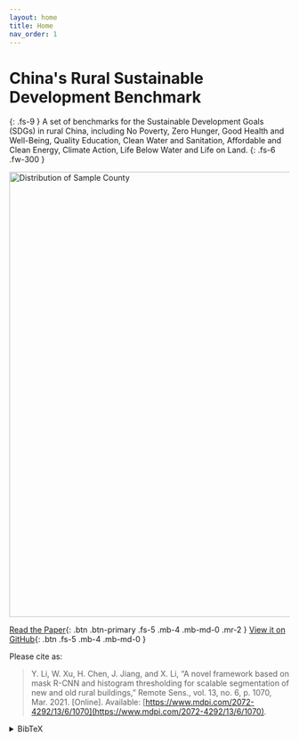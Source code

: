 ```yaml
---
layout: home
title: Home
nav_order: 1
---
```


# China's Rural Sustainable Development Benchmark
{: .fs-9 }
A set of benchmarks for the Sustainable Development Goals (SDGs) in rural China, including No Poverty, Zero Hunger, Good Health and Well-Being, Quality Education, Clean Water and Sanitation, Affordable and Clean Energy, Climate Action, Life Below Water and Life on Land.
{: .fs-6 .fw-300 }

<img src="https://github.com/dengweihuan/SustainBench-lab/tree/master/assets/images/farmland1.jpg" width="800" title="Distribution of Sample County">

[Read the Paper](https://www.mdpi.com/2072-4292/13/6/1070){: .btn .btn-primary .fs-5 .mb-4 .mb-md-0 .mr-2 } [View it on GitHub](https://github.com/dengweihuan/SustainBench-lab/){: .btn .fs-5 .mb-4 .mb-md-0 }

Please cite as:

> Y. Li, W. Xu, H. Chen, J. Jiang, and X. Li, “A novel framework based on mask R-CNN and histogram thresholding for scalable segmentation of new and old rural buildings,” Remote Sens., vol. 13, no. 6, p. 1070, Mar. 2021. [Online]. Available: [https://www.mdpi.com/2072-4292/13/6/1070](https://www.mdpi.com/2072-4292/13/6/1070).

<details markdown="block">
<summary>BibTeX</summary>

```tex
@inproceedings{

}
```

</details>
